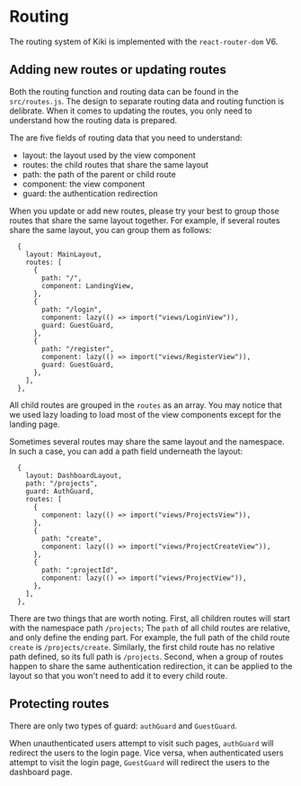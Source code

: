 # Routing

The routing system of Kiki is implemented with the `react-router-dom` V6.

## Adding new routes or updating routes

Both the routing function and routing data can be found in the `src/routes.js`. The design to separate routing data and routing function is delibrate. When it comes to updating the routes, you only need to understand how the routing data is prepared.

The are five fields of routing data that you need to understand:

* layout: the layout used by the view component
* routes: the child routes that share the same layout
* path: the path of the parent or child route
* component: the view component
* guard: the authentication redirection

When you update or add new routes, please try your best to group those routes that share the same layout together. For example, if several routes share the same layout, you can group them as follows:

```
  {
    layout: MainLayout,
    routes: [
      {
        path: "/",
        component: LandingView,
      },
      {
        path: "/login",
        component: lazy(() => import("views/LoginView")),
        guard: GuestGuard,
      },
      {
        path: "/register",
        component: lazy(() => import("views/RegisterView")),
        guard: GuestGuard,
      },
    ],
  },
```
All child routes are grouped in the `routes` as an array. You may notice that we used lazy loading to load most of the view components except for the landing page. 

Sometimes several routes may share the same layout and the namespace. In such a case, you can add a path field underneath the layout:

```
  {
    layout: DashboardLayout,
    path: "/projects",
    guard: AuthGuard,
    routes: [
      {
        component: lazy(() => import("views/ProjectsView")),
      },
      {
        path: "create",
        component: lazy(() => import("views/ProjectCreateView")),
      },
      {
        path: ":projectId",
        component: lazy(() => import("views/ProjectView")),
      },
    ],
  },
```

There are two things that are worth noting. First, all children routes will start with the namespace path `/projects`; The `path` of all child routes are relative, and only define the ending part. For example, the full path of the child route `create` is `/projects/create`. Similarly, the first child route has no relative path defined, so its full path is `/projects`. Second, when a group of routes happen to share the same authentication redirection, it can be applied to the layout so that you won't need to add it to every child route.


## Protecting routes

There are only two types of guard: `authGuard` and `GuestGuard`. 

When unauthenticated users attempt to visit such pages, `authGuard` will redirect the users to the login page. Vice versa, when authenticated users attempt to visit the login page, `GuestGuard` will redirect the users to the dashboard page.


